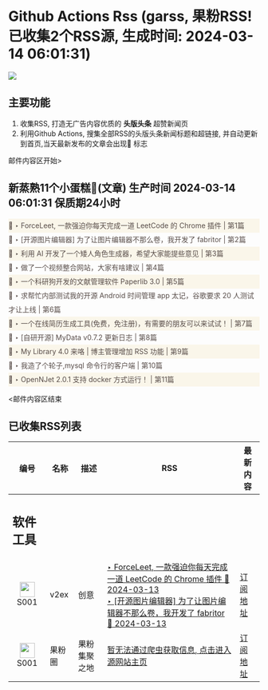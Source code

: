 # Github Actions Rss (garss, 果粉RSS! 已收集2个RSS源, 生成时间: 2024-03-14 06:01:31)

![](https://cdn.jsdelivr.net/gh/xinkeji/garss/_media/ga-rss.png)



## 主要功能
1. 收集RSS, 打造无广告内容优质的 **头版头条** 超赞新闻页
2. 利用Github Actions, 搜集全部RSS的头版头条新闻标题和超链接, 并自动更新到首页,当天最新发布的文章会出现🌈 标志

邮件内容区开始>
<h2>新蒸熟11个小蛋糕🍰(文章) 生产时间 2024-03-14 06:01:31 保质期24小时</h2>

<div style='line-height:3;background-color:#FAF6EA;' ><a href='https://www.v2ex.com/t/1023445#reply2' style="line-height:2;text-decoration:none;display:block;color:#584D49;">🌈 ‣ ForceLeet, 一款强迫你每天完成一道 LeetCode 的 Chrome 插件 | 第1篇</a></div><div style='line-height:3;' ><a href='https://www.v2ex.com/t/1023314#reply9' style="line-height:2;text-decoration:none;display:block;color:#584D49;">🌈 ‣ [开源图片编辑器] 为了让图片编辑器不那么卷，我开发了 fabritor | 第2篇</a></div><div style='line-height:3;background-color:#FAF6EA;' ><a href='https://www.v2ex.com/t/1023412#reply2' style="line-height:2;text-decoration:none;display:block;color:#584D49;">🌈 ‣ 利用 AI 开发了一个矮人角色生成器，希望大家能提些意见 | 第3篇</a></div><div style='line-height:3;' ><a href='https://www.v2ex.com/t/1023294#reply7' style="line-height:2;text-decoration:none;display:block;color:#584D49;">🌈 ‣ 做了一个视频整合网站，大家有啥建议 | 第4篇</a></div><div style='line-height:3;background-color:#FAF6EA;' ><a href='https://www.v2ex.com/t/1023351#reply10' style="line-height:2;text-decoration:none;display:block;color:#584D49;">🌈 ‣ 一个科研狗开发的文献管理软件 Paperlib 3.0 | 第5篇</a></div><div style='line-height:3;' ><a href='https://www.v2ex.com/t/1023353#reply1' style="line-height:2;text-decoration:none;display:block;color:#584D49;">🌈 ‣ 求帮忙内部测试我的开源 Android 时间管理 app 太记，谷歌要求 20 人测试才让上线 | 第6篇</a></div><div style='line-height:3;background-color:#FAF6EA;' ><a href='https://www.v2ex.com/t/1023126#reply8' style="line-height:2;text-decoration:none;display:block;color:#584D49;">🌈 ‣ 一个在线简历生成工具(免费，免注册)，有需要的朋友可以来试试！ | 第7篇</a></div><div style='line-height:3;' ><a href='https://www.v2ex.com/t/1023214#reply6' style="line-height:2;text-decoration:none;display:block;color:#584D49;">🌈 ‣ [自研开源] MyData v0.7.2 更新日志 | 第8篇</a></div><div style='line-height:3;background-color:#FAF6EA;' ><a href='https://www.v2ex.com/t/1023249#reply0' style="line-height:2;text-decoration:none;display:block;color:#584D49;">🌈 ‣ My Library 4.0 来咯 | 博主管理增加 RSS 功能 | 第9篇</a></div><div style='line-height:3;' ><a href='https://www.v2ex.com/t/1023069#reply29' style="line-height:2;text-decoration:none;display:block;color:#584D49;">🌈 ‣ 我造了个轮子,mysql 命令行的客户端 | 第10篇</a></div><div style='line-height:3;background-color:#FAF6EA;' ><a href='https://www.v2ex.com/t/1023151#reply0' style="line-height:2;text-decoration:none;display:block;color:#584D49;">🌈 ‣ OpenNJet 2.0.1 支持 docker 方式运行！ | 第11篇</a></div>

<邮件内容区结束

## 已收集RSS列表

| 编号 | 名称 | 描述 | RSS | 最新内容 |
| --- | --- | --- | --- | --- |
| <h2 id="软件工具">软件工具</h2> |  |   |  |  |
| <div id="S001" style="text-align: center;"><img src="https://cdn.jsdelivr.net/gh/zhaoolee/garss/_media/favicon/S001.png" width="30px" style="width:30px;height: auto;"/><br><span>S001</span></div> | v2ex | 创意 | [‣ ForceLeet, 一款强迫你每天完成一道 LeetCode 的 Chrome 插件 🌈 2024-03-13](https://www.v2ex.com/t/1023445#reply2)<br/>[‣ \[开源图片编辑器\] 为了让图片编辑器不那么卷，我开发了 fabritor 🌈 2024-03-13](https://www.v2ex.com/t/1023314#reply9) | [订阅地址](https://www.v2ex.com/feed/tab/creative.xml) |
| <div id="S001" style="text-align: center;"><img src="https://cdn.jsdelivr.net/gh/zhaoolee/garss/_media/favicon/S001.png" width="30px" style="width:30px;height: auto;"/><br><span>S001</span></div> | 果粉圈 | 果粉集聚之地 | [暂无法通过爬虫获取信息, 点击进入源网站主页](https://g0f.cn) | [订阅地址](https://g0f.cn/rss.xml) |



